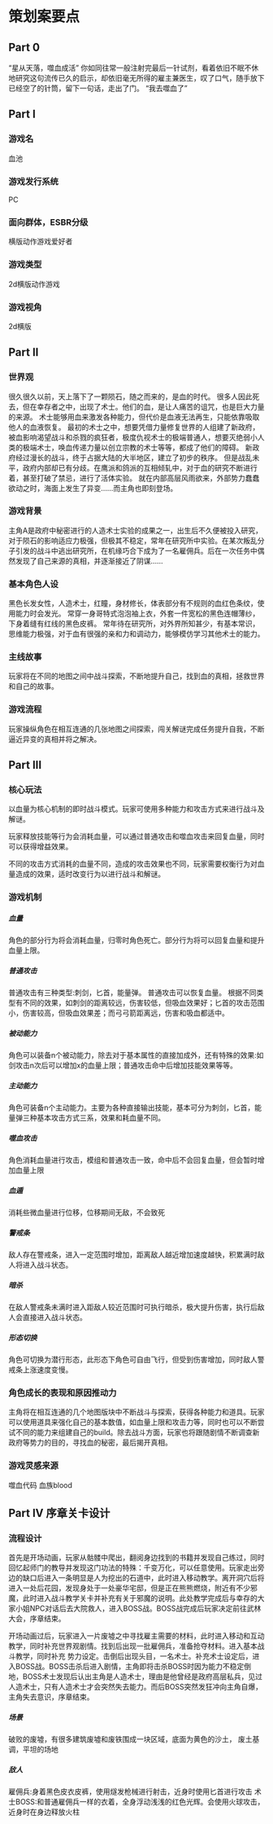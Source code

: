 # 策划案要点

## Part 0

“星从天落，噬血成活”
你如同往常一般注射完最后一针试剂，看着依旧不眠不休地研究这句流传已久的启示，却依旧毫无所得的雇主兼医生，叹了口气，随手放下已经空了的针筒，留下一句话，走出了门。
“我去噬血了”

## Part I

### 游戏名

血池

### 游戏发行系统

PC

### 面向群体，ESBR分级

横版动作游戏爱好者

### 游戏类型

2d横版动作游戏

### 游戏视角

2d横版

## Part II

### 世界观

很久很久以前，天上落下了一颗陨石，随之而来的，是血的时代。
很多人因此死去，但在幸存者之中，出现了术士。他们的血，是让人痛苦的诅咒，也是巨大力量的来源。
术士能够用血来激发各种能力，但代价是血液无法再生，只能依靠吸取他人的血液恢复。
最初的术士之中，想要凭借力量修复世界的人组建了新政府，被血影响渴望战斗和杀戮的疯狂者，极度仇视术士的极端普通人，想要灭绝弱小人类的极端术士，唤血传递力量以创立宗教的术士等等，都成了他们的障碍。
新政府经过漫长的战斗，终于占据大陆的大半地区，建立了初步的秩序。
但是战乱未平，政府内部却已有分歧。在鹰派和鸽派的互相倾轧中，对于血的研究不断进行着，甚至打破了禁忌，进行了活体实验。
就在内部高层风雨欲来，外部势力蠢蠢欲动之时，海面上发生了异变……而主角也即刻登场。

### 游戏背景

主角A是政府中秘密进行的人造术士实验的成果之一，出生后不久便被投入研究，对于陨石的影响适应力极强，但极其不稳定，常年在研究所中实验。在某次叛乱分子引发的战斗中逃出研究所，在机缘巧合下成为了一名雇佣兵。后在一次任务中偶然发现了自己来源的真相，并逐渐接近了阴谋……

### 基本角色人设

黑色长发女性，人造术士，红瞳，身材修长，体表部分有不规则的血红色条纹，使用能力时会发光。
常穿一身哥特式泡泡袖上衣，外套一件宽松的黑色连帽薄纱，下身着缝有红线的黑色皮裤。
常年待在研究所，对外界所知甚少，有基本常识，思维能力极强，对于血有很强的亲和力和调动力，能够模仿学习其他术士的能力。

### 主线故事

玩家将在不同的地图之间中战斗探索，不断地提升自己，找到血的真相，拯救世界和自己的故事。

### 游戏流程

玩家操纵角色在相互连通的几张地图之间探索，闯关解谜完成任务提升自我，不断逼近异变的真相并将之解决。

## Part III

### 核心玩法

以血量为核心机制的即时战斗模式。玩家可使用多种能力和攻击方式来进行战斗及解谜。

玩家释放技能等行为会消耗血量，可以通过普通攻击和噬血攻击来回复血量，同时可以获得增益效果。

不同的攻击方式消耗的血量不同，造成的攻击效果也不同，玩家需要权衡行为对血量造成的效果，适时改变行为以进行战斗和解谜。

### 游戏机制

##### 血量

角色的部分行为将会消耗血量，归零时角色死亡。部分行为将可以回复血量和提升血量上限。

##### 普通攻击

普通攻击有三种类型:刺剑，匕首，能量弹。
普通攻击可以恢复血量。
根据不同类型有不同的效果，如刺剑的距离较远，伤害较低，但吸血效果好；匕首的攻击范围小，伤害较高，但吸血效果差；而弓弓箭距离远，伤害和吸血都适中。

##### 被动能力

角色可以装备n个被动能力，除去对于基本属性的直接加成外，还有特殊的效果:如剑攻击n次后可以增加x的血量上限；普通攻击命中后增加技能效果等等。

##### 主动能力

角色可装备n个主动能力。主要为各种直接输出技能，基本可分为刺剑，匕首，能量弹三种基本攻击方式三系，效果和耗血量不同。

##### 噬血攻击

角色消耗血量进行攻击，模组和普通攻击一致，命中后不会回复血量，但会暂时增加血量上限

##### 血遁

消耗些微血量进行位移，位移期间无敌，不会致死

##### 警戒条

敌人存在警戒条，进入一定范围时增加，距离敌人越近增加速度越快，积累满时敌人将进入战斗状态。

##### 暗杀

在敌人警戒条未满时进入距敌人较近范围时可执行暗杀，极大提升伤害，执行后敌人会直接进入战斗状态。

##### 形态切换

角色可切换为潜行形态，此形态下角色可自由飞行，但受到伤害增加，同时敌人警戒条上涨速度变慢。

### 角色成长的表现和原因推动力

主角将在相互连通的几个地图版块中不断战斗与探索，获得各种能力和道具。玩家可以使用道具来强化自己的基本数值，如血量上限和攻击力等，同时也可以不断尝试不同的能力来组建自己的build。除去战斗方面，玩家也将跟随剧情不断调查新政府等势力的目的，寻找血的秘密，最后揭开真相。

### 游戏灵感来源

噬血代码 血族blood

## Part IV 序章关卡设计

### 流程设计

首先是开场动画，玩家从骷髅中爬出，翻阅身边找到的书籍并发现自己练过，同时回忆起师门的教导并发现这门功法的特殊：千变万化，可以任意使用。玩家走出旁边的缺口后进入一条明显是人为挖出的石道中，此时进入移动教学。离开洞穴后将进入一处后花园，发现身处于一处豪华宅邸，但是正在熊熊燃烧，附近有不少邪魔，此时进入战斗教学关卡并补充有关于邪魔的说明。此处教学完成后与幸存的大家小姐NPC对话后去大院救人，进入BOSS战。BOSS战完成后玩家决定前往武林大会，序章结束。

开场动画过后，玩家进入一片废墟之中寻找雇主需要的材料，此时进入移动和互动教学，同时补充世界观剧情。找到后出现一批雇佣兵，准备抢夺材料。进入基本战斗教学，同时补充
 势力设定。击倒后出现头目，一名术士。补充术士设定后，进入BOSS战。BOSS击杀后进入剧情，主角即将击杀BOSS时因为能力不稳定倒地，BOSS术士发现后认出主角是人造术士，理由是他曾经是政府高层私兵，见过人造术士，只有人造术士才会突然失去能力。而后BOSS突然发狂冲向主角自爆，主角失去意识，序章结束。



##### 场景

破败的废墟，有很多建筑废墟和废铁围成一块区域，底面为黄色的沙土， 废土基调，平坦的场地

##### 敌人

雇佣兵:身着黑色皮衣皮裤，使用燧发枪械进行射击，近身时使用匕首进行攻击
术士BOSS:和普通雇佣兵一样的衣着，全身浮动浅浅的红色光辉。会使用火球攻击，近身时在身边释放火柱





